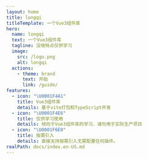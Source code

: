 ```yaml
---
layout: home
title: longqi
titleTemplate: 一个Vue3组件库
hero:
  name: longqi
  text: 一个Vue3组件库
  tagline: 没啥特点仅供学习
  image:
    src: /logo.png
    alt: longqi
  actions:
    - theme: brand
      text: 开始
      link: /guide/
features:
  - icon: "\U0001F4A1"
    title: Vue3组件库
    details: 基于vite打包和TypeScript开发
  - icon: "\U0001F4E6"
    title: 仅供学习使用
    details: 倾向于Vue3组件库的学习，请勿用于实际生产项目
  - icon: "\U0001F6E0️"
    title: 按需引入
    details: 直接支持按需引入无需配置任何插件。
realPath: docs/index.en-US.md
---
```


